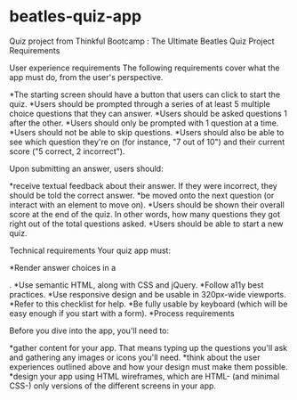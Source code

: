 # beatles-quiz-app
Quiz project from Thinkful Bootcamp :  The Ultimate Beatles Quiz
Project Requirements

User experience requirements
The following requirements cover what the app must do, from the user's perspective.

*The starting screen should have a button that users can click to start the quiz.
*Users should be prompted through a series of at least 5 multiple choice questions that they can answer.
*Users should be asked questions 1 after the other.
*Users should only be prompted with 1 question at a time.
*Users should not be able to skip questions.
*Users should also be able to see which question they're on (for instance, "7 out of 10") and their current score ("5 correct, 2 incorrect").

Upon submitting an answer, users should:

*receive textual feedback about their answer. If they were incorrect, they should be told the correct answer.
*be moved onto the next question (or interact with an element to move on).
*Users should be shown their overall score at the end of the quiz. In other words, how many questions they got right out of the total questions asked.
*Users should be able to start a new quiz.

Technical requirements
Your quiz app must:

*Render answer choices in a <form>.
*Use semantic HTML, along with CSS and jQuery.
*Follow a11y best practices.
*Use responsive design and be usable in 320px-wide viewports.
*Refer to this checklist for help.
*Be fully usable by keyboard (which will be easy enough if you start with a form).
*Process requirements

Before you dive into the app, you'll need to:

*gather content for your app. That means typing up the questions you'll ask and gathering any images or icons you'll need.
*think about the user experiences outlined above and how your design must make them possible.
*design your app using HTML wireframes, which are HTML- (and minimal CSS-) only versions of the different screens in your app. 
